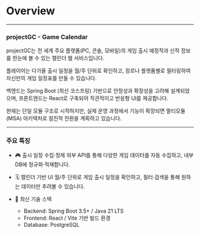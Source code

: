 # Overview
---
### projectGC - Game Calendar
projectGC는 전 세계 주요 플랫폼(PC, 콘솔, 모바일)의 게임 출시 예정작과 신작 정보를 한눈에 볼 수 있는 캘린더 웹 서비스입니다.

플레이어는 다가올 출시 일정을 월/주 단위로 확인하고, 장르나 플랫폼별로 필터링하여 자신만의 게임 일정표를 만들 수 있습니다.

백엔드는 Spring Boot (최신 코스프링) 기반으로 안정성과 확장성을 고려해 설계되었으며, 프론트엔드는 React로 구축되어 직관적이고 반응형 UI를 제공합니다.

현재는 단일 모듈 구조로 시작하지만, 실제 운영 과정에서 기능이 확장되면 멀티모듈(MSA) 아키텍처로 점진적 전환을 계획하고 있습니다.

---
### 주요 특징
- 🎮 출시 일정 수집·정제
  외부 API를 통해 다양한 게임 데이터를 자동 수집하고, 내부 DB에 정규화·적재합니다.

- 🗓️ 캘린더 기반 UI
  월/주 단위로 게임 출시 일정을 확인하고, 필터·검색을 통해 원하는 데이터만 추려볼 수 있습니다.

- 🚀 최신 기술 스택
  - Backend: Spring Boot 3.5+ / Java 21 LTS
  - Frontend: React / Vite 기반 빌드 환경
  - Database: PostgreSQL
